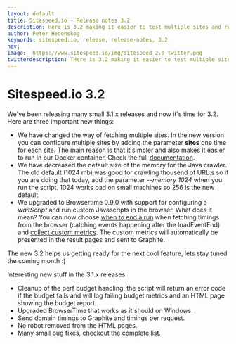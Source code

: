 ```yaml
---
layout: default
title: Sitespeed.io - Release notes 3.2
description: Here is 3.2 making it easier to test multiple sites and running your custom Javascript to collect metrics.
author: Peter Hedenskog
keywords: sitespeed.io, release, release-notes, 3.2
nav:
image:  https://www.sitespeed.io/img/sitespeed-2.0-twitter.png
twitterdescription: THere is 3.2 making it easier to test multiple sites and running your custom Javascript to collect metrics.
---
```


# Sitespeed.io 3.2
We've been releasing many small 3.1.x releases and now it's time for 3.2. Here are three important new things:

 * We have changed the way of fetching multiple sites. In the new version you can configure multiple sites by adding the parameter **sites** one time for each site. The main reason is that it simpler and also makes it easier to run in our Docker container. Check the full [documentation]({{site.baseurl}}/documentation/configuration/#analyze-sites-and-benchmark).
 * We have decreased the default size of the memory for the Java crawler. The old default (1024 mb) was good for crawling thousend of URL:s so if you are doing that today, add the parameter *--memory 1024* when you run the script. 1024 works bad on small machines so 256 is the new default.
 * We upgraded to Browsertime 0.9.0 with support for configuring a *waitScript* and run custom Javascripts in the browser. What does it mean? You can now choose [when to end a run]({{site.baseurl}}/documentation/browsers/#choose-when-to-end-your-test) when fetching timings from the browser (catching events happening after the loadEventEnd) and [collect custom metrics]({{site.baseurl}}/documentation/browsers/#custom-metrics). The custom metrics will automatically be presented in the result pages and sent to Graphite.

The new 3.2 helps us getting ready for the next cool feature, lets stay tuned the coming month :)

Interesting new stuff in the 3.1.x releases:

 * Cleanup of the perf budget handling. the script will return an error code if the budget fails and will log failing budget metrics and an HTML page showing the budget report.
 * Upgraded BrowserTime that works as it should on Windows.
 * Send domain timings to Graphite and timings per request.
 * No robot removed from the HTML pages.
 * Many small bug fixes, checkout the [complete list](https://github.com/sitespeedio/sitespeed.io/blob/master/CHANGELOG.md).
